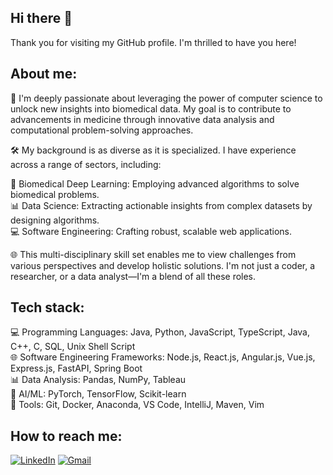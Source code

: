 Hi there 👋
---
Thank you for visiting my GitHub profile. I'm thrilled to have you here!

About me: 
---
🔬 I'm deeply passionate about leveraging the power of computer science to unlock new insights into biomedical data. My goal is to contribute to advancements in medicine through innovative data analysis and computational problem-solving approaches.

🛠️ My background is as diverse as it is specialized. I have experience across a range of sectors, including:

🧬 Biomedical Deep Learning: Employing advanced algorithms to solve biomedical problems.  
📊 Data Science: Extracting actionable insights from complex datasets by designing algorithms.  
💻 Software Engineering: Crafting robust, scalable web applications.  

🌐 This multi-disciplinary skill set enables me to view challenges from various perspectives and develop holistic solutions. I'm not just a coder, a researcher, or a data analyst—I'm a blend of all these roles.

Tech stack:
---
💻 Programming Languages: Java, Python, JavaScript, TypeScript, Java, C++, C, SQL, Unix Shell Script  
🌐 Software Engineering Frameworks: Node.js, React.js, Angular.js, Vue.js, Express.js, FastAPI, Spring Boot  
📊 Data Analysis: Pandas, NumPy, Tableau  
🤖 AI/ML: PyTorch, TensorFlow, Scikit-learn  
🚀 Tools: Git, Docker, Anaconda, VS Code, IntelliJ, Maven, Vim  

How to reach me:
---
[![LinkedIn](https://img.shields.io/badge/LinkedIn-0077B5?style=for-the-badge&logo=linkedin&logoColor=white)](www.linkedin.com/in/guning-shen)
[![Gmail](https://img.shields.io/badge/Gmail-D14836?style=for-the-badge&logo=gmail&logoColor=white)](mailto:guningshen@gmail.com)

<!--
**GuningShen/GuningShen** is a ✨ _special_ ✨ repository because its `README.md` (this file) appears on your GitHub profile.

Here are some ideas to get you started:

- 🔭 I’m currently working on ...
- 🌱 I’m currently learning ...
- 👯 I’m looking to collaborate on ...
- 🤔 I’m looking for help with ...
- 💬 Ask me about ...
- 📫 How to reach me: ...
- 😄 Pronouns: ...
- ⚡ Fun fact: ...
-->
